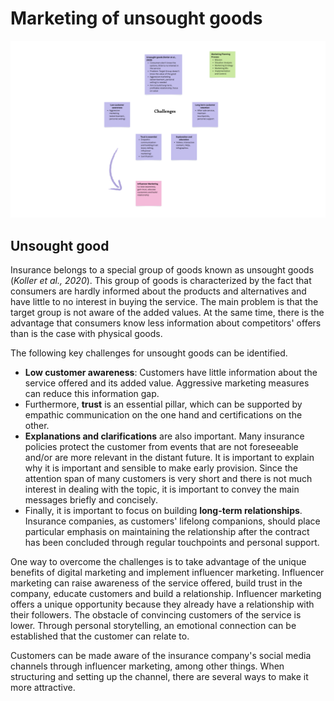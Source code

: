 # Marketing of unsought goods

![sketch](canvas.png)

## Unsought good

Insurance belongs to a special group of goods known as unsought goods (*Koller et al., 2020*). This group of goods is characterized by the fact that consumers are hardly informed about the products and alternatives and have little to no interest in buying the service. 
The main problem is that the target group is not aware of the added values. At the same time, there is the advantage that consumers know less information about competitors' offers than is the case with physical goods.

The following key challenges for unsought goods can be identified.
- **Low customer awareness**: Customers have little information about the service offered and its added value. Aggressive marketing measures can reduce this information gap.
- Furthermore, **trust** is an essential pillar, which can be supported by empathic communication on the one hand and certifications on the other.
- **Explanations and clarifications** are also important. Many insurance policies protect the customer from events that are not foreseeable and/or are more relevant in the distant future. It is important to explain why it is important and sensible to make early provision. Since the attention span of many customers is very short and there is not much interest in dealing with the topic, it is important to convey the main messages briefly and concisely.
- Finally, it is important to focus on building **long-term relationships**. Insurance companies, as customers' lifelong companions, should place particular emphasis on maintaining the relationship after the contract has been concluded through regular touchpoints and personal support.
  
One way to overcome the challenges is to take advantage of the unique benefits of digital marketing and implement influencer marketing. Influencer marketing can raise awareness of the service offered, build trust in the company, educate customers and build a relationship. Influencer marketing offers a unique opportunity because they already have a relationship with their followers. The obstacle of convincing customers of the service is lower. Through personal storytelling, an emotional connection can be established that the customer can relate to.

Customers can be made aware of the insurance company's social media channels through influencer marketing, among other things. When structuring and setting up the channel, there are several ways to make it more attractive.